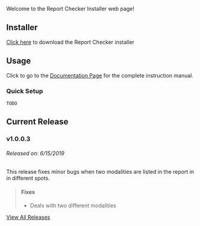 Welcome to the Report Checker Installer web page!

## Installer
[Click here][Installer] to download the Report Checker installer

## Usage
Click to go to the [Documentation Page] for the complete instruction manual.

### Quick Setup
`TODO`

## Current Release
### v1.0.0.3
###### Released on: 6/15/2019
This release fixes minor bugs when two
modalities are listed in the report in
in different spots.
> #### Fixes
> * Deals with two different modalities

[View All Releases][Releases]

[Installer]: publish.html
[Documentation Page]: documentation.md
[Releases]: releases.md
